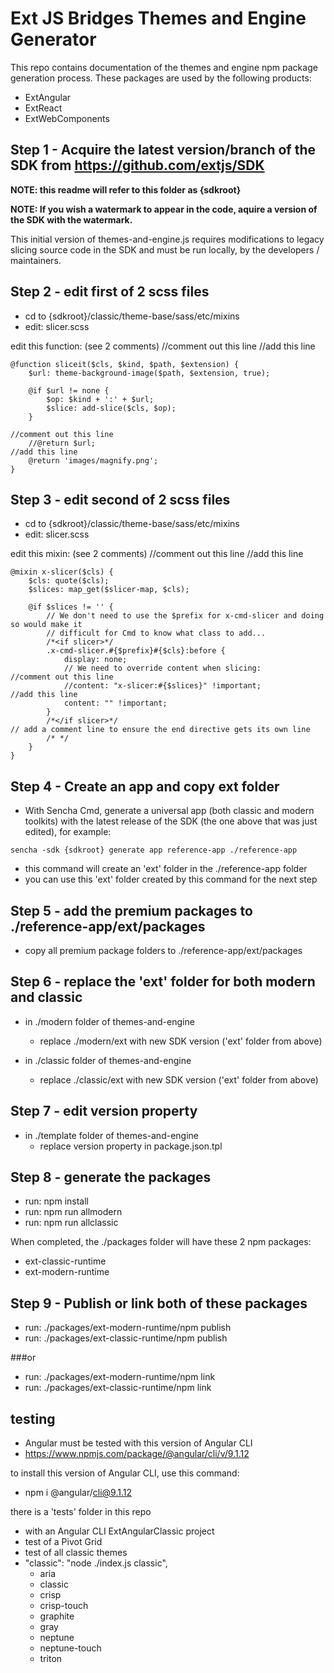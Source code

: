 # Ext JS Bridges Themes and Engine Generator
This repo contains documentation of the themes and engine npm package generation process.
These packages are used by the following products:
- ExtAngular
- ExtReact
- ExtWebComponents

## Step 1 - Acquire the latest version/branch of the SDK from https://github.com/extjs/SDK

**NOTE: this readme will refer to this folder as {sdkroot}**

**NOTE: If you wish a watermark to appear in the code, aquire a version of the SDK with the watermark.**

This initial version of themes-and-engine.js requires modifications to legacy slicing source code in the SDK and must be run locally,
by the developers / maintainers.

## Step 2 - edit first of 2 scss files

- cd to {sdkroot}/classic/theme-base/sass/etc/mixins
- edit: slicer.scss

edit this function: (see 2 comments)
//comment out this line
//add this line
```
@function sliceit($cls, $kind, $path, $extension) {
    $url: theme-background-image($path, $extension, true);

    @if $url != none {
        $op: $kind + ':' + $url;
        $slice: add-slice($cls, $op);
    }

//comment out this line
    //@return $url;
//add this line
    @return 'images/magnify.png';
}
```

## Step 3 - edit second of 2 scss files

- cd to {sdkroot}/classic/theme-base/sass/etc/mixins
- edit: slicer.scss

edit this mixin: (see 2 comments)
//comment out this line
//add this line
```
@mixin x-slicer($cls) {
    $cls: quote($cls);
    $slices: map_get($slicer-map, $cls);

    @if $slices != '' {
        // We don't need to use the $prefix for x-cmd-slicer and doing so would make it
        // difficult for Cmd to know what class to add...
        /*<if slicer>*/
        .x-cmd-slicer.#{$prefix}#{$cls}:before {
            display: none;
            // We need to override content when slicing:
//comment out this line
            //content: "x-slicer:#{$slices}" !important;
//add this line
            content: "" !important;
        }
        /*</if slicer>*/
// add a comment line to ensure the end directive gets its own line
        /* */
    }
}
```

## Step 4 - Create an app and copy ext folder

- With Sencha Cmd, generate a universal app (both classic and modern toolkits) with the latest release of the SDK (the one above that was just edited), for example:

```
sencha -sdk {sdkroot} generate app reference-app ./reference-app
```

- this command will create an 'ext' folder in the ./reference-app folder
- you can use this 'ext' folder created by this command for the next step

## Step 5 - add the premium packages to ./reference-app/ext/packages

- copy all premium package folders to ./reference-app/ext/packages

## Step 6 - replace the 'ext' folder for both modern and classic

- in ./modern folder of themes-and-engine
  - replace ./modern/ext with new SDK version ('ext' folder from above)

- in ./classic folder of themes-and-engine
  - replace ./classic/ext with new SDK version ('ext' folder from above)

## Step 7 - edit version property

- in ./template folder of themes-and-engine
  - replace version property in package.json.tpl

## Step 8 -  generate the packages

- run: npm install
- run: npm run allmodern
- run: npm run allclassic

When completed, the ./packages folder will have these 2 npm packages:

- ext-classic-runtime
- ext-modern-runtime

## Step 9 - Publish or link both of these packages

- run: ./packages/ext-modern-runtime/npm publish
- run: ./packages/ext-classic-runtime/npm publish

###or

- run: ./packages/ext-modern-runtime/npm link
- run: ./packages/ext-classic-runtime/npm link


## testing

- Angular must be tested with this version of Angular CLI
- https://www.npmjs.com/package/@angular/cli/v/9.1.12

to install this version of Angular CLI, use this command:

- npm i @angular/cli@9.1.12

there is a 'tests' folder in this repo

- with an Angular CLI ExtAngularClassic project
- test of a Pivot Grid
- test of all classic themes
- "classic": "node ./index.js classic",
  - aria
  - classic
  - crisp
  - crisp-touch
  - graphite
  - gray
  - neptune
  - neptune-touch
  - triton

